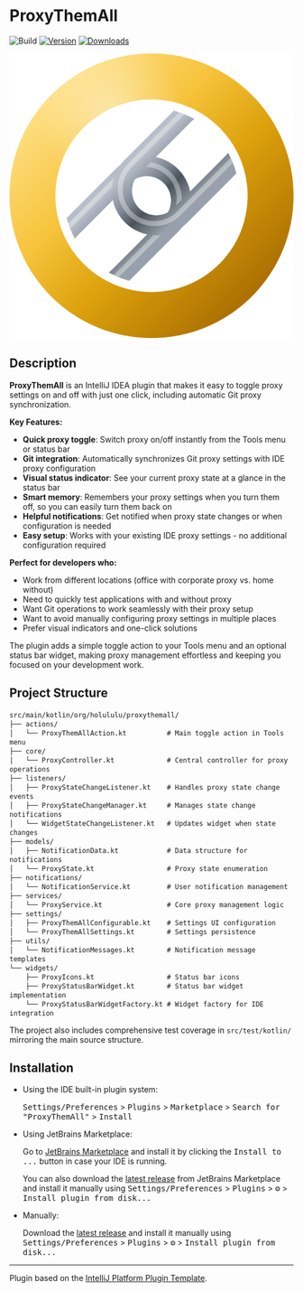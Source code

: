 # ProxyThemAll
![Build](https://github.com/HoLuLuLu/ProxyThemAll/workflows/Build/badge.svg)
[![Version](https://img.shields.io/jetbrains/plugin/v/28611-proxythemall.svg)](https://plugins.jetbrains.com/plugin/28611-proxythemall)
[![Downloads](https://img.shields.io/jetbrains/plugin/d/28611-proxythemall.svg)](https://plugins.jetbrains.com/plugin/28611-proxythemall)

![Plugin Icon](src/main/resources/META-INF/pluginIcon.svg)

## Description

<!-- Plugin description -->
__ProxyThemAll__ is an IntelliJ IDEA plugin that makes it easy to toggle proxy settings on and off with just one click,
including automatic Git proxy synchronization.

__Key Features:__

- __Quick proxy toggle__: Switch proxy on/off instantly from the Tools menu or status bar
- __Git integration__: Automatically synchronizes Git proxy settings with IDE proxy configuration
- __Visual status indicator__: See your current proxy state at a glance in the status bar
- __Smart memory__: Remembers your proxy settings when you turn them off, so you can easily turn them back on
- __Helpful notifications__: Get notified when proxy state changes or when configuration is needed
- __Easy setup__: Works with your existing IDE proxy settings - no additional configuration required

__Perfect for developers who:__

- Work from different locations (office with corporate proxy vs. home without)
- Need to quickly test applications with and without proxy
- Want Git operations to work seamlessly with their proxy setup
- Want to avoid manually configuring proxy settings in multiple places
- Prefer visual indicators and one-click solutions

The plugin adds a simple toggle action to your Tools menu and an optional status bar widget, making proxy management
effortless and keeping you focused on your development work.
<!-- Plugin description end -->

## Project Structure

```text
src/main/kotlin/org/holululu/proxythemall/
├── actions/
│   └── ProxyThemAllAction.kt          # Main toggle action in Tools menu
├── core/
│   └── ProxyController.kt             # Central controller for proxy operations
├── listeners/
│   ├── ProxyStateChangeListener.kt    # Handles proxy state change events
│   ├── ProxyStateChangeManager.kt     # Manages state change notifications
│   └── WidgetStateChangeListener.kt   # Updates widget when state changes
├── models/
│   ├── NotificationData.kt            # Data structure for notifications
│   └── ProxyState.kt                  # Proxy state enumeration
├── notifications/
│   └── NotificationService.kt         # User notification management
├── services/
│   └── ProxyService.kt                # Core proxy management logic
├── settings/
│   ├── ProxyThemAllConfigurable.kt    # Settings UI configuration
│   └── ProxyThemAllSettings.kt        # Settings persistence
├── utils/
│   └── NotificationMessages.kt        # Notification message templates
└── widgets/
    ├── ProxyIcons.kt                  # Status bar icons
    ├── ProxyStatusBarWidget.kt        # Status bar widget implementation
    └── ProxyStatusBarWidgetFactory.kt # Widget factory for IDE integration
```

The project also includes comprehensive test coverage in `src/test/kotlin/` mirroring the main source structure.

## Installation

- Using the IDE built-in plugin system:
  
  <kbd>Settings/Preferences</kbd> > <kbd>Plugins</kbd> > <kbd>Marketplace</kbd> > <kbd>Search for "ProxyThemAll"</kbd> >
  <kbd>Install</kbd>
  
- Using JetBrains Marketplace:

  Go to [JetBrains Marketplace](https://plugins.jetbrains.com/plugin/28611-proxythemall) and install it by clicking
  the <kbd>Install to ...</kbd> button in case your IDE is running.

  You can also download the [latest release](https://plugins.jetbrains.com/plugin/28611-proxythemall/versions) from
  JetBrains Marketplace and install it manually using
  <kbd>Settings/Preferences</kbd> > <kbd>Plugins</kbd> > <kbd>⚙️</kbd> > <kbd>Install plugin from disk...</kbd>

- Manually:

  Download the [latest release](https://github.com/HoLuLuLu/ProxyThemAll/releases/latest) and install it manually using
  <kbd>Settings/Preferences</kbd> > <kbd>Plugins</kbd> > <kbd>⚙️</kbd> > <kbd>Install plugin from disk...</kbd>


---
Plugin based on the [IntelliJ Platform Plugin Template][template].

[template]: https://github.com/JetBrains/intellij-platform-plugin-template
[docs:plugin-description]: https://plugins.jetbrains.com/docs/intellij/plugin-user-experience.html#plugin-description-and-presentation

